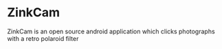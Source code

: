 # ZinkCam
ZinkCam is an open source android application which clicks photographs with a retro polaroid filter 
